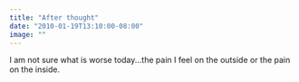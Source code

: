 ```yaml
---
title: "After thought"
date: "2010-01-19T13:10:00-08:00"
image: ""
---
```


I am not sure what is worse today...the pain I feel on the outside or the pain on the inside.